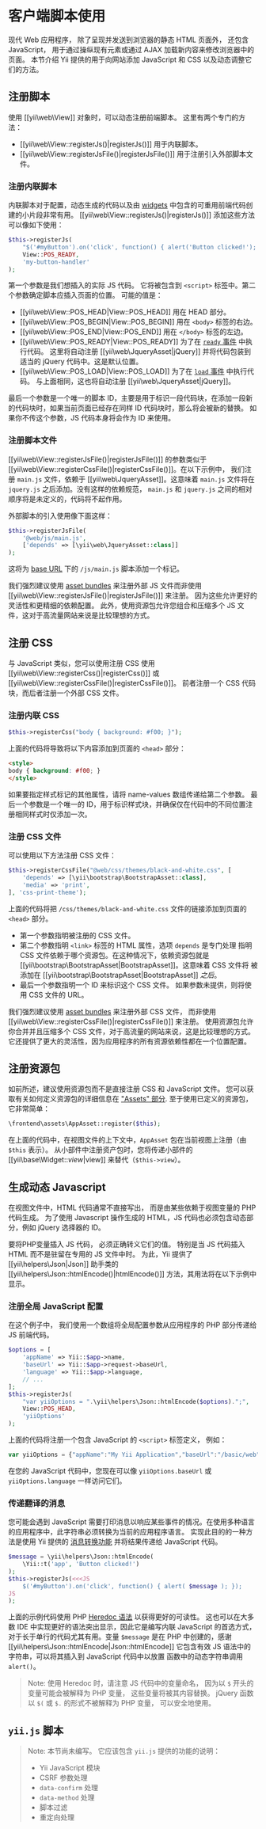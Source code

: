 客户端脚本使用
===========================

现代 Web 应用程序，
除了呈现并发送到浏览器的静态 HTML 页面外，
还包含 JavaScript，
用于通过操纵现有元素或通过 AJAX 加载新内容来修改浏览器中的页面。
本节介绍 Yii 提供的用于向网站添加 JavaScript 和 CSS 以及动态调整它们的方法。

## 注册脚本 <span id="register-scripts"></span>

使用 [[yii\web\View]] 对象时，可以动态注册前端脚本。
这里有两个专门的方法：

- [[yii\web\View::registerJs()|registerJs()]] 用于内联脚本。
- [[yii\web\View::registerJsFile()|registerJsFile()]] 用于注册引入外部脚本文件。

### 注册内联脚本 <span id="inline-scripts"></span>

内联脚本对于配置，动态生成的代码以及由 [widgets](structure-widgets.md) 中包含的可重用前端代码创建的小片段非常有用。
[[yii\web\View::registerJs()|registerJs()]] 添加这些方法可以像如下使用：

```php
$this->registerJs(
    "$('#myButton').on('click', function() { alert('Button clicked!'); });",
    View::POS_READY,
    'my-button-handler'
);
```

第一个参数是我们想插入的实际 JS 代码。
它将被包含到 `<script>` 标签中。第二个参数确定脚本应插入页面的位置。
可能的值是：

- [[yii\web\View::POS_HEAD|View::POS_HEAD]] 用在 HEAD 部分。
- [[yii\web\View::POS_BEGIN|View::POS_BEGIN]] 用在 `<body>` 标签的右边。
- [[yii\web\View::POS_END|View::POS_END]] 用在 `</body>` 标签的左边。
- [[yii\web\View::POS_READY|View::POS_READY]] 为了在 [`ready` 事件](https://learn.jquery.com/using-jquery-core/document-ready/) 中执行代码。
  这里将自动注册 [[yii\web\JqueryAsset|jQuery]] 并将代码包装到适当的 jQuery 代码中。这是默认位置。
- [[yii\web\View::POS_LOAD|View::POS_LOAD]] 为了在 [`load` 事件](https://learn.jquery.com/using-jquery-core/document-ready/) 中执行代码。
  与上面相同，这也将自动注册 [[yii\web\JqueryAsset|jQuery]]。

最后一个参数是一个唯一的脚本 ID，主要是用于标识一段代码块，在添加一段新的代码块时，如果当前页面已经存在同样 ID 代码块时，那么将会被新的替换。
如果你不传这个参数，JS 代码本身将会作为 ID 来使用。

### 注册脚本文件 <span id="script-files"></span>

[[yii\web\View::registerJsFile()|registerJsFile()]] 的参数类似于
[[yii\web\View::registerCssFile()|registerCssFile()]]。在以下示例中，
我们注册 `main.js` 文件，依赖于 [[yii\web\JqueryAsset]]。这意味着 `main.js`
文件将在 `jquery.js` 之后添加。没有这样的依赖规范，
`main.js` 和 `jquery.js` 之间的相对顺序将是未定义的，代码将不起作用。

外部脚本的引入使用像下面这样：

```php
$this->registerJsFile(
    '@web/js/main.js',
    ['depends' => [\yii\web\JqueryAsset::class]]
);
```

这将为 [base URL](concept-aliases.md#predefined-aliases) 下的 `/js/main.js` 脚本添加一个标记。

我们强烈建议使用 [asset bundles](structure-assets.md) 来注册外部 JS 文件而非使用 [[yii\web\View::registerJsFile()|registerJsFile()]] 来注册。 因为这些允许更好的灵活性和更精细的依赖配置。
此外，使用资源包允许您组合和压缩多个 JS 文件，这对于高流量网站来说是比较理想的方式。

## 注册 CSS <span id="register-css"></span>

与 JavaScript 类似，您可以使用注册 CSS 使用
[[yii\web\View::registerCss()|registerCss()]] 或
[[yii\web\View::registerCssFile()|registerCssFile()]]。
前者注册一个 CSS 代码块，而后者注册一个外部 CSS 文件。

### 注册内联 CSS <span id="inline-css"></span>

```php
$this->registerCss("body { background: #f00; }");
```

上面的代码将导致将以下内容添加到页面的 `<head>` 部分：

```html
<style>
body { background: #f00; }
</style>
```

如果要指定样式标记的其他属性，请将 name-values 数组传递给第二个参数。
最后一个参数是一个唯一的 ID，用于标识样式块，并确保仅在代码中的不同位置注册相同样式时仅添加一次。

### 注册 CSS 文件 <span id="css-files"></span>

可以使用以下方法注册 CSS 文件：

```php
$this->registerCssFile("@web/css/themes/black-and-white.css", [
    'depends' => [\yii\bootstrap\BootstrapAsset::class],
    'media' => 'print',
], 'css-print-theme');
```

上面的代码将把 `/css/themes/black-and-white.css` 文件的链接添加到页面的 `<head>` 部分。

* 第一个参数指明被注册的 CSS 文件。
* 第二个参数指明 `<link>` 标签的 HTML 属性，选项 `depends` 是专门处理
  指明 CSS 文件依赖于哪个资源包。在这种情况下，依赖资源包就是
  [[yii\bootstrap\BootstrapAsset|BootstrapAsset]]。这意味着 CSS 文件将
  被添加在 [[yii\bootstrap\BootstrapAsset|BootstrapAsset]] *之后*。
* 最后一个参数指明一个 ID 来标识这个 CSS 文件。
  如果参数未提供，则将使用 CSS 文件的 URL。


我们强烈建议使用 [asset bundles](structure-assets.md) 来注册外部 CSS 文件，
而非使用 [[yii\web\View::registerCssFile()|registerCssFile()]] 来注册。
使用资源包允许你合并并且压缩多个 CSS 文件，对于高流量的网站来说，这是比较理想的方式。
它还提供了更大的灵活性，因为应用程序的所有资源依赖性都在一个位置配置。


## 注册资源包 <span id="asset-bundles"></span>

如前所述，建议使用资源包而不是直接注册 CSS 和 JavaScript 文件。
您可以获取有关如何定义资源包的详细信息在
["Assets" 部分](structure-assets.md).
至于使用已定义的资源包，它非常简单：

```php
\frontend\assets\AppAsset::register($this);
```

在上面的代码中，在视图文件的上下文中，`AppAsset` 包在当前视图上注册（由 `$this` 表示）。
从小部件中注册资产包时，您将传递小部件的
[[yii\base\Widget::$view|$view]] 来替代（`$this->view`）。


## 生成动态 Javascript <span id="dynamic-js"></span>

在视图文件中，HTML 代码通常不直接写出，
而是由某些依赖于视图变量的 PHP 代码生成。
为了使用 Javascript 操作生成的 HTML，JS 代码也必须包含动态部分，例如 jQuery 选择器的 ID。

要将PHP变量插入 JS 代码，
必须正确转义它们的值。
特别是当 JS 代码插入 HTML 而不是驻留在专用的 JS 文件中时。
为此，Yii 提供了 [[yii\helpers\Json|Json]] 助手类的 [[yii\helpers\Json::htmlEncode()|htmlEncode()]] 方法，其用法将在以下示例中显示。

### 注册全局 JavaScript 配置 <span id="js-configuration"></span>

在这个例子中，
我们使用一个数组将全局配置参数从应用程序的 PHP 部分传递给 JS 前端代码。

```php
$options = [
    'appName' => Yii::$app->name,
    'baseUrl' => Yii::$app->request->baseUrl,
    'language' => Yii::$app->language,
    // ...
];
$this->registerJs(
    "var yiiOptions = ".\yii\helpers\Json::htmlEncode($options).";",
    View::POS_HEAD,
    'yiiOptions'
);
```

上面的代码将注册一个包含 JavaScript 的 `<script>` 标签定义，
例如：

```javascript
var yiiOptions = {"appName":"My Yii Application","baseUrl":"/basic/web","language":"en"};
```

在您的 JavaScript 代码中，您现在可以像 `yiiOptions.baseUrl` 或 `yiiOptions.language` 一样访问它们。

### 传递翻译的消息 <span id="translated-messages"></span>

您可能会遇到 JavaScript 需要打印消息以响应某些事件的情况。在使用多种语言的应用程序中，此字符串必须转换为当前的应用程序语言。
实现此目的的一种方法是使用 Yii 提供的
[消息转换功能](tutorial-i18n.md#message-translation) 并将结果传递给 JavaScript 代码。

```php
$message = \yii\helpers\Json::htmlEncode(
    \Yii::t('app', 'Button clicked!')
);
$this->registerJs(<<<JS
    $('#myButton').on('click', function() { alert( $message ); });
JS
);
```

上面的示例代码使用 PHP
[Heredoc 语法](https://www.php.net/manual/zh/language.types.string.php#language.types.string.syntax.heredoc) 以获得更好的可读性。
这也可以在大多数 IDE 中实现更好的语法突出显示，因此它是编写内联 JavaScript 的首选方式，对于长于单行的代码尤其有用。变量 `$message` 是在 PHP
中创建的，感谢 [[yii\helpers\Json::htmlEncode|Json::htmlEncode]]
它包含有效 JS 语法中的字符串，可以将其插入到 JavaScript 代码中以放置 函数中的动态字符串调用 `alert()`。

> Note: 使用 Heredoc 时，请注意 JS 代码中的变量命名，
> 因为以 `$` 开头的变量可能会被解释为 PHP 变量，
> 这些变量将被其内容替换。
> jQuery 函数以 `$(` 或 `$.` 的形式不被解释为 PHP 变量，
> 可以安全地使用。

## `yii.js` 脚本 <span id="yii.js"></span>

> Note: 本节尚未编写。 它应该包含 `yii.js` 提供的功能的说明：
> 
> - Yii JavaScript 模块
> - CSRF 参数处理
> - `data-confirm` 处理
> - `data-method` 处理
> - 脚本过滤
> - 重定向处理

